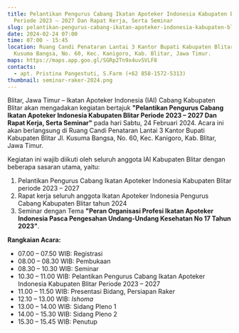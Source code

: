 ```yaml
---
title: Pelantikan Pengurus Cabang Ikatan Apoteker Indonesia Kabupaten Blitar
  Periode 2023 – 2027 Dan Rapat Kerja, Serta Seminar
slug: pelantikan-pengurus-cabang-ikatan-apoteker-indonesia-kabupaten-blitar-periode-2023-2027-dan-rapat-kerja-serta-seminar
date: 2024-02-24 07:00
time: 07:00 - 15:45
location: Ruang Candi Penataran Lantai 3 Kantor Bupati Kabupaten Blitar,  Jl.
  Kusuma Bangsa, No. 60, Kec. Kanigoro, Kab. Blitar, Jawa Timur.
maps: https://maps.app.goo.gl/SGRp2Tn9x4uvSVLF8
contacts:
  - apt. Pristina Pangestuti, S.Farm (+62 858-1572-5313)
thumbnail: seminar-raker-2024.png
---
```

Blitar, Jawa Timur – Ikatan Apoteker Indonesia (IAI) Cabang Kabupaten Blitar akan mengadakan kegiatan bertajuk **"Pelantikan Pengurus Cabang Ikatan Apoteker Indonesia Kabupaten Blitar Periode 2023 – 2027 Dan Rapat Kerja, Serta Seminar"** pada hari Sabtu, 24 Februari 2024. Acara ini akan berlangsung di Ruang Candi Penataran Lantai 3 Kantor Bupati Kabupaten Blitar Jl. Kusuma Bangsa, No. 60, Kec. Kanigoro, Kab. Blitar, Jawa Timur.

Kegiatan ini wajib diikuti oleh seluruh anggota IAI Kabupaten Blitar dengan beberapa sasaran utama, yaitu:

1. Pelantikan Pengurus Cabang Ikatan Apoteker Indonesia Kabupaten Blitar periode 2023 – 2027
2. Rapat kerja seluruh anggota Ikatan Apoteker Indonesia Pengurus Cabang Kabupaten Blitar tahun 2024
3. Seminar dengan Tema **"Peran Organisasi Profesi Ikatan Apoteker Indonesia Pasca Pengesahan Undang-Undang Kesehatan No 17 Tahun 2023"**.

**Rangkaian Acara:**

* 07.00 – 07.50 WIB: Registrasi
* 08.00 – 08.30 WIB: Pembukaan
* 08.30 – 10.30 WIB: Seminar
* 10.30 – 11.00 WIB: Pelantikan Pengurus Cabang Ikatan Apoteker Indonesia Kabupaten Blitar Periode 2023 – 2027
* 11.00 – 11.50 WIB: Presentasi Bidang, Persiapan Raker
* 12.10 – 13.00 WIB: *Ishoma*
* 13.00 – 14.00 WIB: Sidang Pleno 1
* 14.00 – 15.30 WIB: Sidang Pleno 2
* 15.30 – 15.45 WIB: Penutup